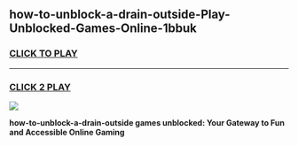 
## how-to-unblock-a-drain-outside-Play-Unblocked-Games-Online-1bbuk
<h3>
<a href="https://premium76.site?title=how-to-unblock-a-drain-outside&ref=25A">CLICK TO PLAY</a></h3>
<hr>

<h3>
<a href="https://premium76.site?title=how-to-unblock-a-drain-outside&ref=25A">CLICK 2 PLAY</a>
  
</h3>

<a href="https://premium76.site?title=how-to-unblock-a-drain-outside&ref=25A"><img src="https://clearcache.store/games.png"></a>


**how-to-unblock-a-drain-outside games unblocked: Your Gateway to Fun and Accessible Online Gaming**
